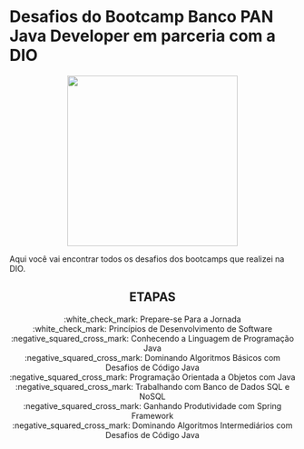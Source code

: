 # Desafios do Bootcamp Banco PAN Java Developer em parceria com a DIO


<p align="center">
  <img src="https://hermes.digitalinnovation.one/tracks/608ecefd-1d10-42ea-9f58-3e7a4548ab3e.png" width="300" height="300">
</p>

Aqui você vai encontrar todos os desafios dos bootcamps que realizei na DIO.

<h2 align="center"> ETAPAS</h2>

<p align="center">
:white_check_mark: Prepare-se Para a Jornada </br>
:white_check_mark: Princípios de Desenvolvimento de Software </br>
:negative_squared_cross_mark: Conhecendo a Linguagem de Programação Java </br>
:negative_squared_cross_mark: Dominando Algoritmos Básicos com Desafios de Código Java </br>
:negative_squared_cross_mark: Programação Orientada a Objetos com Java </br>
:negative_squared_cross_mark: Trabalhando com Banco de Dados SQL e NoSQL </br>
:negative_squared_cross_mark: Ganhando Produtividade com Spring Framework </br>
:negative_squared_cross_mark: Dominando Algoritmos Intermediários com Desafios de Código Java </br>
</p>
